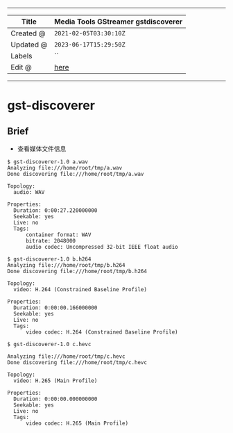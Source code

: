 -----

| Title     | Media Tools GStreamer gstdiscoverer                   |
| --------- | ----------------------------------------------------- |
| Created @ | `2021-02-05T03:30:10Z`                                |
| Updated @ | `2023-06-17T15:29:50Z`                                |
| Labels    | \`\`                                                  |
| Edit @    | [here](https://github.com/junxnone/aiwiki/issues/111) |

-----

# gst-discoverer

## Brief

  - 查看媒体文件信息

<!-- end list -->

    $ gst-discoverer-1.0 a.wav
    Analyzing file:///home/root/tmp/a.wav
    Done discovering file:///home/root/tmp/a.wav
    
    Topology:
      audio: WAV
    
    Properties:
      Duration: 0:00:27.220000000
      Seekable: yes
      Live: no
      Tags:
          container format: WAV
          bitrate: 2048000
          audio codec: Uncompressed 32-bit IEEE float audio

    $ gst-discoverer-1.0 b.h264
    Analyzing file:///home/root/tmp/b.h264
    Done discovering file:///home/root/tmp/b.h264
    
    Topology:
      video: H.264 (Constrained Baseline Profile)
    
    Properties:
      Duration: 0:00:00.166000000
      Seekable: yes
      Live: no
      Tags:
          video codec: H.264 (Constrained Baseline Profile)

    $ gst-discoverer-1.0 c.hevc
    
    Analyzing file:///home/root/tmp/c.hevc
    Done discovering file:///home/root/tmp/c.hevc
    
    Topology:
      video: H.265 (Main Profile)
    
    Properties:
      Duration: 0:00:00.000000000
      Seekable: yes
      Live: no
      Tags:
          video codec: H.265 (Main Profile)
